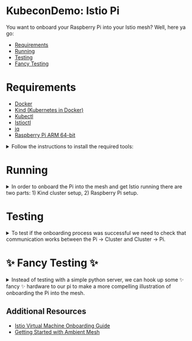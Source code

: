 # KubeconDemo: Istio Pi

You want to onboard your Raspberry Pi into your Istio mesh? Well, here ya go:

- [Requirements](#Requirements)
- [Running](#Running)
- [Testing](#Testing)
- [Fancy Testing](#✨-fancy-testing-✨)

# Requirements 

- [Docker](#docker)
- [Kind (Kubernetes in Docker)](#kind)
- [Kubectl](#kubectl)
- [Istioctl](#istioctl)
- [jq](#jq)
- [Raspberry Pi ARM 64-bit](#pi)

<details>

<summary>Follow the instructions to install the required tools:</summary>

## Docker

The scripts (and Kind) require Docker Engine to be installed before getting started. You can follow `these instructions`(https://docs.docker.com/engine/install/ubuntu/) to install docker on linux.

```bash
sudo apt-get install docker-ce docker-ce-cli
```

Verify docker was installed:

```bash
docker version
```

## Kind
[Kind](https://kind.sigs.k8s.io/) (Kubernetes in Docker) is a tool for running local Kubernetes clusters using Docker container “nodes”.  Kind was primarily designed for testing Kubernetes itself, but may be used for local development or CI. You will need the cli tool in order to run the scripts and setup the kind cluster.

Download the latest release with the command (for amd64):

```bash 
[ $(uname -m) = x86_64 ] && curl -Lo ./kind https://kind.sigs.k8s.io/dl/v0.20.0/kind-linux-amd64
```

Move `kind` to `/usr/local/bin`: 

```bash
chmod +x ./kind
sudo mv ./kind /usr/local/bin/kind
```

Validate `kind` was successfully installed: 

```bash
kind version
```

## Kubectl 

You will need the `kubectl` cli tool in order to run the scripts. You can follow [these instructions](https://kubernetes.io/docs/tasks/tools/install-kubectl-linux) to install `kubectl` on linux.

Download the latest release with the command:

```bash 
curl -LO "https://dl.k8s.io/release/$(curl -L -s https://dl.k8s.io/release/stable.txt)/bin/linux/amd64/kubectl"
```

Move `kubectl` in `/local/bin`:

```bash 
chmod +x kubectl
mkdir -p ~/.local/bin
mv ./kubectl ~/.local/bin/kubectl
# and then append (or prepend) ~/.local/bin to $PATH
```

Validate `kubectl` was sucessfully installed: 

``` 
kubectl version
```

## Istioctl

In order to run Istio, we need to install [istioctl](https://istio.io/latest/docs/setup/getting-started/). The scripts will use this cli tool in order to install istio on the Kind cluster and onboard the Raspberry Pi into the mesh.

First install `istioctl`:

```bash
curl -L https://istio.io/downloadIstio | ISTIO_VERSION=1.19.0  sh -
```

Remember to export the Istio path and add it to your bashrc/zshrc file:
``` 
export PATH="$PATH:<path-to-istio>"
```

## jq 

The scripts use [jq](https://manpages.org/jq) to format and parse JASON. Install `jq` with a package manager via: 

```bash 
sudo apt-get install jq
```


## Rasberry Pi ARM 64-bit

1. Download Raspberry pi imager: https://www.raspberrypi.com/software/
2. Select Raspberry pi OS (64-bit) Debian Bookwork with Raspberry Pi Desktop and write to microSD card. Use advanced setup to set hostname, username, password, and enable ssh.
3. Connect microSD card to pi, complete setup on the pi
4. Test ssh to make sure you can connect with the pi. 

If you are unsure of the IP address of the raspberry pi, you can find ip address by scanning what's running on the network via [nmap](https://linux.die.net/man/1/nmap) which you can get with your package-manager with `apt-get install nmap`:

```bash 
nmap -sP 192.168.0.1-255
```

## Building ztunnel on ARM64 

[ztunnel](https://github.com/istio/ztunnel) is the "zero-trust tunnel" that provides L4 policy enforcement in the ambient mesh. 

This repo includes a ztunnel arm64 build (ztunnel_0.0.0-1_arm64.deb) that will run on Raspian Bookworm. The scripts will use this build to run the ztunnel.  

If you wish to build your own ztunnel, clone the repo to where you want to build the ztunnel. There are a couple changes you may need to make to [disable fips](https://github.com/istio/ztunnel#non-fips) before building for the pi. 

```bash 
cargo build --no-default-features
```

See the `setup-ztunnel/build-deb-ztunnel.sh` script for more instructions on building a `.deb` and cross-compiling.

</details>

# Running

<details>

<summary>In order to onboard the Pi into the mesh and get Istio running there are two parts: 1) Kind cluster setup, 2) Raspberry Pi setup. </summary>

***
KIND CLUSTER SETUP
***

Before you get started, clone the repo on the local linux machine with `git` and make sure you have `sudo` access.

## 1. Setup a kind cluster on the linux machine

```bash
./kind/kind-provisioner.sh
```

## 2. Setup networking

There are two parts to setting up networking, enable the pod and services on the Kind cluster to be reachable from the host running the docker container, and the enable the pi to reach pods and services in the Kind cluster via the linux machine running the cluster. 

### Automatic script

All of the network setup (both on the linux machine and the pi) can be done using the script:

```bash
sudo ./networking/setup-networking.sh --all <pi-address>  <pi-username>
```

To run only the kind networking setup:

```bash
sudo ./networking/setup-networking.sh --kind
```

To run only the pi networking setup (over ssh):

```bash
sudo ./networking/setup-networking.sh --pi <pi-address>  <pi-username>
```

To run only the pi networking setup locally (not over ssh):

```bash
sudo ./networking/setup-networking.sh --pi local-pi  <cluster-address>
```

### Manual steps

If you want to manually set up the networking and understand what the script is doing, follow these steps:

#### Host machine -> Docker steps:

1. Edit `/etc/sysctl.conf` to enable ip forwarding by uncommenting this line: 
``` 
net.ipv4.ip_forward = 1
```

You can also do this via, but setting it in `/etc/sysctl.conf` will save you the headache of having to set it again: 
``` 
sudo sysctl net.ipv4.ip_forward=1
```

2. Add the following ip route rules to enable the pod/service CIDR to be reachable from the host machine:

Add the routing rule:
``` 
sudo ip route add $SERVICE_POD_CIDR via $NODE_IP dev $BRIDGE_DEVICE
```

You may be able to skip the `dev $BRIDGE_DEVICE` part if only one device is routable to the docker container IP, since linux *should* infer it needs to send packets to it on its own.

You should now be able to ping pods running in the Kind cluster directly from your machine with the pod IP. Get a pod IP via:

``` 
❯ kubectl get pods -A -o wide
NAMESPACE            NAME                                             READY   STATUS    RESTARTS   AGE   IP           
default              curl                                             1/1     Running   0          66m   10.244.0.7   
kube-system          coredns-5d78c9869d-2bwjx                         1/1     Running   0          90m   10.244.0.2   
kube-system          coredns-5d78c9869d-nbjp7                         1/1     Running   0          90m   10.244.0.4   
kube-system          etcd-cluster1-control-plane                      1/1     Running   0          91m   172.18.0.3   
kube-system          kindnet-8vmzp                                    1/1     Running   0          90m   172.18.0.3   
```

And then check you get a response with something like: `ping 10.244.0.7`.

Add rule so we don't drop packets coming from the pi: 
```bash
sudo iptables -t filter -A FORWARD -d "$SERVICE_POD_CIDR" -j ACCEPT
```

#### Pi -> Cluster 

1. Add routing rule to allow the pi to access the Pods and Service IPs running in the kind cluster: 

```bash
sudo ip route add $SERVICE_POD_CIDR via $CLUSTER_ADDRESS
```

Where the `CLUSTER_ADDRESS` is the address of your host linux machine running the kind cluster. This can be found with `ip addr show` or `ifconfig`.

## 3. Setup Istio 

First install the Istio control plane in Ambient mode along with the east-west gateway:

```bash
./istio/istio-install.sh
```

## 4. Setup example apps (bookinfo, helloworld, sleep)

Apply some simple applications to the cluster to demonstrate ambient and sidecar modes in the cluster:

```bash
./example_apps/example-apps-install.sh
```
## 5. Create on-board config for Pi

Next, create the necessary resources in the cluster to onboard the Raspeberry Pi:

```bash
./istio/istio-onboard-pi.sh <pi-address> <pi-username>
```

Now we're all done with the setup on the linux side! Before we head over to the pi, we need to grab the kubernetes cluster east-west gateway cluster IP address via: 

```bash 
kubectl get svc -n istio-system
```

Remember, since we are running on a flat network and have exposed our pod/service cidrs from the Kind cluster, we do not need the external IP for the gateway, just the Cluster-IP.

***
RASPBERRY PI SETUP
***

## 6. Setup pi 

Copy the setup directory over to the pi with `scp`:

**If doing Istio sidecar-mode** 
```bash
scp -r setup-sidecar <username>@<pi-addr>:<path-to-script-dir>
```
**If doing Istio ztunnel mode**
```bash
scp -r setup-ztunnel <username>@<pi-addr>:<path-to-script-dir>
```

Now it's time to ssh into the pi and run the scripts to setup!

### Running in sidecar mode

`ssh` into the pi and then `cd` into the `setup-sidecar` directory you copied over earlier. In order to setup and run the sidecar version, run the following script with `sudo` permissions on the pi:

```bash 
sudo ./pi-setup-sidecar.sh <istio-ew-svc-internal-address> <opt-path-to-pi-files>
```

Where `istio-ew-svc-internal-address` is the Cluster-IP of the east-west gateway service running on the Kind cluster.

### Running in ztunnel mode

`ssh` into the pi and then `cd` into the `setup-ztunnel` directory you copied over earlier. In order to setup and run the ztunnel version, run the following script with `sudo` permissions on the pi:

```bash 
sudo ./pi-setup-ztunnel.sh <istio-ew-svc-internal-address> <opt-path-to-pi-files>
```

Where `istio-ew-svc-internal-address` is the Cluster-IP of the east-west gateway service running on the Kind cluster.

**Note** There are some known issues running ztunnel from the home directory. If the script fails with permission errors, create a sub directory and run the ztunnel setup from there. Remember to include the path to the `pi-files` directory in this case.

</details>

# Testing 

<details>

<summary>
To test if the onboarding process was successful we need to check that communication works between the Pi -> Cluster and Cluster -> Pi.
</summary>

## Check the Pi is getting xDS updates

Now that Istio is running, the Raspberry Pis' are recieving `xDS` (discovery service) updates. [xDS](https://www.envoyproxy.io/docs/envoy/latest/intro/arch_overview/operations/dynamic_configuration) is a group of APIs (endpoint/cluster/route/listener/secret/...) that are used to dynamically configured Envoy (or ztunnel).

You can view the logs of sidecar Istio running in the raspberry pi with: 

```bash  
cat /var/log/istio/istio.log
```

The admin pannel for both sidecar and ztunnel can be viewed on `localhost:15000`. The config dump is found at `localhost:15000/config_dump`. You can view these in a browser if you ssh into the pi with the port forwarding setup via: 

```
ssh -X -L 15000:localhost:15000 <username>@<pi-address>
```

## Pi -> Cluster 

You should now be able to hit services from the raspberry pi via their hostnames: 

```bash 
curl ratings.bookinfo:9080/ratings/1 -v
```

Policies applied to the mesh will also be applied to traffic coming from the pi.

## Cluster -> Pi 

Run a simple python server on the pi on the commandline via: 

```bash
sudo python3 -m http.server 9080
```

Create a service for a simple python on the cluster:

```bash 
kubectl apply -f - <<EOF
apiVersion: v1
kind: Service
metadata:
  name: hello-pi
  labels:
    app: hello-pi
spec:
  ports:
  - port: 9080
    name: http-pi
    targetPort: 9080
  selector:
    app: hello-pi
EOF
```

Make sure your `default` namespace is labeled with either istio injection or for ambient mode. Then run a curl container (such as [netshoot](https://github.com/nicolaka/netshoot)) in the `default` namespace to test: 

``` 
kubectl run netshoot  --image=nicolaka/netshoot -i --tty --rm
```

Then send a request from the container: 

``` 
curl hello-pi.pi-namespace:9080
```

## Pi -> Pi

Now that your Raspberry Pis are on the mesh, they also now know about applications running on each pi! After following the instructions described in the Cluster -> Pi, section keep the python3 server running, and run this directly from the second pi (the one *not* running the python server):

``` 
curl hello-pi.pi-namespace:9080
```

## Istio Policy 

Authorization policies are applied on the *server* side. The ztunnel can only enforce L4 policies, but the sidecar or waypoint will be able to enforce L7 policies.  

### Auth Policy Pi (ztunnel) -> Cluster (sidecar)

```bash 
kubectl apply -f policies/l4pi_auth.yaml
```

### Auth Policy Cluster (ztunnel) -> Pi (ztunnel)

```bash 
kubectl apply -f policies/l7pi_auth.yaml
```

### Client side L7 policy on pi (needs to be running sidecar on pi) 

Apply policy:

```bash 
kubectl apply -f policies/pi_headers.yaml
```

Test:

```bash
kubectl run netshoot --image=nicolaka/netshoot -i --tty --rm 
```

Then send traffic:

```

```

### Client side L7 policy on cluster (needs to be running waypoint/sidecar on cluster)

Apply policy:

```bash 
kubectl apply -f policies/teapot_faultinjection_cluster.yaml
```

Test (remember the helloworld namespace is labeled for istio injection):

```bash
kubectl run netshoot -n helloworld --image=nicolaka/netshoot -i --tty --rm 
```

Then send traffic:

```
curl teapot-pi.pi-namespace:80/switchOne/on
curl -H "tea-drinker: nina" teapot-pi.pi-namespace:80/switchOne/on
```

</details>

# ✨ Fancy Testing ✨

<details>

<summary>Instead of testing with a simple python server, we can hook up some ✨ fancy ✨ hardware to our pi to make a more compelling illustration of onboarding the Pi into the mesh. </summary>


## LEDs 

As part of our demo, we use NeoPixels and the WS2812b led strip. You can find a great (open source!) wiring guide here on [AdaFruit](https://learn.adafruit.com/neopixels-on-raspberry-pi/overview).

We wrap the WS2812b python library with a simple Flask webserver. To run this server:

```bash 
sudo python3 ./pi_web_server/led_strip_rainbow.py 
```

This will run on port `8080` and will be reachable via: 

``` 
http://<raspberry-pi>:8080/switch
```

To apply the Kubernetes service, run: 

```bash
kubectl apply -f pi_service_config/teapot-setup.yaml
```

Then you will be able to curl once Istio is running via:
```bash 
curl led-pi.pi-namespace:8080/switch
```

## MSNSwitch

As part of our demo, we use a [MSNSwitch](https://msnswitch.com/) to control outlets remotely. 

We wrap the MSNSwitch APIs with a simple Flask webserver. To run this server:

```bash 
sudo python3 ./msn_switch_server/switch_app.py 
```

This has serveral paths:
``` 
switchOne/on
switchOne/off 
switchOne/toggle
switchTwo/on
switchTwo/off 
switchTwo/toggle
```

This will run on port `80` and will be reachable via: 

``` 
http://<raspberry-pi>:80/switchTwo/on
```

To apply the Kubernetes service, run: 

``` 
kubectl apply -f pi_service_config/teapot-setup.yaml
```

Then you will be able to curl once Istio is running via:
```bash 
curl teapot-pi.pi-namespace:80/switchTwo/on
```

</details>

## Additional Resources 

- [Istio Virtual Machine Onboarding Guide](https://istio.io/latest/docs/setup/install/virtual-machine/)
- [Getting Started with Ambient Mesh](https://istio.io/latest/docs/ops/ambient/getting-started/)

